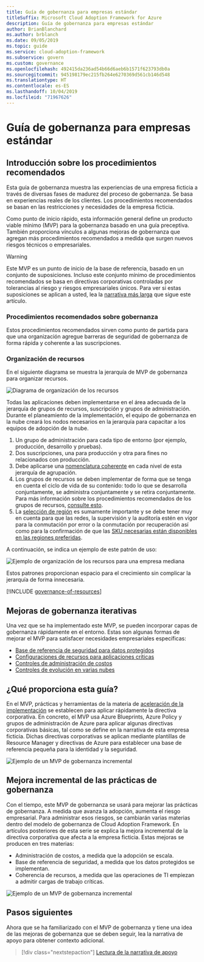 ```yaml
---
title: Guía de gobernanza para empresas estándar
titleSuffix: Microsoft Cloud Adoption Framework for Azure
description: Guía de gobernanza para empresas estándar
author: BrianBlanchard
ms.author: brblanch
ms.date: 09/05/2019
ms.topic: guide
ms.service: cloud-adoption-framework
ms.subservice: govern
ms.custom: governance
ms.openlocfilehash: 492415da236ad54b66d6aeb6b1571f623793db0a
ms.sourcegitcommit: 945198179ec215fb264e6270369d561cb146d548
ms.translationtype: HT
ms.contentlocale: es-ES
ms.lasthandoff: 10/04/2019
ms.locfileid: "71967626"
---
```

# <a name="standard-enterprise-governance-guide"></a>Guía de gobernanza para empresas estándar

## <a name="overview-of-best-practices"></a>Introducción sobre los procedimientos recomendados

Esta guía de gobernanza muestra las experiencias de una empresa ficticia a través de diversas fases de madurez del proceso de gobernanza. Se basa en experiencias reales de los clientes. Los procedimientos recomendados se basan en las restricciones y necesidades de la empresa ficticia.

Como punto de inicio rápido, esta información general define un producto viable mínimo (MVP) para la gobernanza basado en una guía preceptiva. También proporciona vínculos a algunas mejoras de gobernanza que agregan más procedimientos recomendados a medida que surgen nuevos riesgos técnicos o empresariales.

> [!WARNING]
> Este MVP es un punto de inicio de la base de referencia, basado en un conjunto de suposiciones. Incluso este conjunto mínimo de procedimientos recomendados se basa en directivas corporativas controladas por tolerancias al riesgo y riesgos empresariales únicos. Para ver si estas suposiciones se aplican a usted, lea la [narrativa más larga](./narrative.md) que sigue este artículo.

### <a name="governance-best-practices"></a>Procedimientos recomendados sobre gobernanza

Estos procedimientos recomendados sirven como punto de partida para que una organización agregue barreras de seguridad de gobernanza de forma rápida y coherente a las suscripciones.

### <a name="resource-organization"></a>Organización de recursos

En el siguiente diagrama se muestra la jerarquía de MVP de gobernanza para organizar recursos.

![Diagrama de organización de los recursos](../../../_images/govern/resource-organization.png)

Todas las aplicaciones deben implementarse en el área adecuada de la jerarquía de grupos de recursos, suscripción y grupos de administración. Durante el planeamiento de la implementación, el equipo de gobernanza en la nube creará los nodos necesarios en la jerarquía para capacitar a los equipos de adopción de la nube.

1. Un grupo de administración para cada tipo de entorno (por ejemplo, producción, desarrollo y pruebas).
2. Dos suscripciones, una para producción y otra para fines no relacionados con producción.
3. Debe aplicarse una [nomenclatura coherente](../../../ready/considerations/naming-and-tagging.md) en cada nivel de esta jerarquía de agrupación.
4. Los grupos de recursos se deben implementar de forma que se tenga en cuenta el ciclo de vida de su contenido: todo lo que se desarrolla conjuntamente, se administra conjuntamente y se retira conjuntamente. Para más información sobre los procedimientos recomendados de los grupos de recursos, [consulte esto](../../../decision-guides/resource-consistency/index.md).
5. La [selección de región](../../../decision-guides/regions/index.md) es sumamente importante y se debe tener muy en cuenta para que las redes, la supervisión y la auditoría estén en vigor para la conmutación por error o la conmutación por recuperación así como para la confirmación de que las [SKU necesarias están disponibles en las regiones preferidas](https://azure.microsoft.com/global-infrastructure/services).

A continuación, se indica un ejemplo de este patrón de uso:

![Ejemplo de organización de los recursos para una empresa mediana](../../../_images/govern/mid-market-resource-organization.png)

Estos patrones proporcionan espacio para el crecimiento sin complicar la jerarquía de forma innecesaria.

[!INCLUDE [governance-of-resources](../../../../includes/caf-governance-of-resources.md)]

## <a name="iterative-governance-improvements"></a>Mejoras de gobernanza iterativas

Una vez que se ha implementado este MVP, se pueden incorporar capas de gobernanza rápidamente en el entorno. Estas son algunas formas de mejorar el MVP para satisfacer necesidades empresariales específicas:

- [Base de referencia de seguridad para datos protegidos](./security-baseline-improvement.md)
- [Configuraciones de recursos para aplicaciones críticas](./resource-consistency-improvement.md)
- [Controles de administración de costos](./cost-management-improvement.md)
- [Controles de evolución en varias nubes](./multicloud-improvement.md)

<!-- markdownlint-disable MD026 -->

## <a name="what-does-this-guidance-provide"></a>¿Qué proporciona esta guía?

En el MVP, prácticas y herramientas de la materia de [aceleración de la implementación](../../deployment-acceleration/index.md) se establecen para aplicar rápidamente la directiva corporativa. En concreto, el MVP usa Azure Blueprints, Azure Policy y grupos de administración de Azure para aplicar algunas directivas corporativas básicas, tal como se define en la narrativa de esta empresa ficticia. Dichas directivas corporativas se aplican mediante plantillas de Resource Manager y directivas de Azure para establecer una base de referencia pequeña para la identidad y la seguridad.

![Ejemplo de un MVP de gobernanza incremental](../../../_images/govern/governance-mvp.png)

## <a name="incremental-improvement-of-governance-practices"></a>Mejora incremental de las prácticas de gobernanza

Con el tiempo, este MVP de gobernanza se usará para mejorar las prácticas de gobernanza. A medida que avanza la adopción, aumenta el riesgo empresarial. Para administrar esos riesgos, se cambiarán varias materias dentro del modelo de gobernanza de Cloud Adoption Framework. En artículos posteriores de esta serie se explica la mejora incremental de la directiva corporativa que afecta a la empresa ficticia. Estas mejoras se producen en tres materias:

- Administración de costos, a medida que la adopción se escala.
- Base de referencia de seguridad, a medida que los datos protegidos se implementan.
- Coherencia de recursos, a medida que las operaciones de TI empiezan a admitir cargas de trabajo críticas.

![Ejemplo de un MVP de gobernanza incremental](../../../_images/govern/governance-improvement.png)

## <a name="next-steps"></a>Pasos siguientes

Ahora que se ha familiarizado con el MVP de gobernanza y tiene una idea de las mejoras de gobernanza que se deben seguir, lea la narrativa de apoyo para obtener contexto adicional.

> [!div class="nextstepaction"]
> [Lectura de la narrativa de apoyo](./narrative.md)
